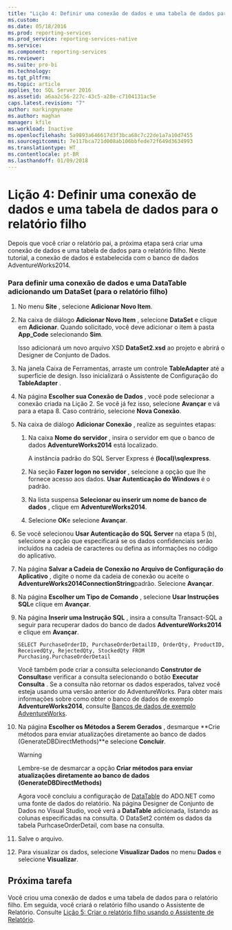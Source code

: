 ```yaml
---
title: "Lição 4: Definir uma conexão de dados e uma tabela de dados para o relatório filho | Microsoft Docs"
ms.custom: 
ms.date: 05/18/2016
ms.prod: reporting-services
ms.prod_service: reporting-services-native
ms.service: 
ms.component: reporting-services
ms.reviewer: 
ms.suite: pro-bi
ms.technology: 
ms.tgt_pltfrm: 
ms.topic: article
applies_to: SQL Server 2016
ms.assetid: a6aa2c56-227c-43c5-a28e-c7104131ac5e
caps.latest.revision: "7"
author: markingmyname
ms.author: maghan
manager: kfile
ms.workload: Inactive
ms.openlocfilehash: 5a9893a646617d3f3bca68c7c22de1a7a10d7455
ms.sourcegitcommit: 7e117bca721d008ab106bbfede72f649d3634993
ms.translationtype: HT
ms.contentlocale: pt-BR
ms.lasthandoff: 01/09/2018
---
```

# <a name="lesson-4-define-a-data-connection-and-data-table-for-child-report"></a>Lição 4: Definir uma conexão de dados e uma tabela de dados para o relatório filho
Depois que você criar o relatório pai, a próxima etapa será criar uma conexão de dados e uma tabela de dados para o relatório filho. Neste tutorial, a conexão de dados é estabelecida com o banco de dados AdventureWorks2014.  
  
### <a name="to-define-a-data-connection-and-datatable-by-adding-a-dataset-for-child-report"></a>Para definir uma conexão de dados e uma DataTable adicionando um DataSet (para o relatório filho)  
  
1.  No menu **Site** , selecione **Adicionar Novo Item**.  
  
2.  Na caixa de diálogo **Adicionar Novo Item** , selecione **DataSet** e clique em **Adicionar**. Quando solicitado, você deve adicionar o item à pasta **App_Code** selecionando **Sim**.  
  
    Isso adicionará um novo arquivo XSD **DataSet2.xsd** ao projeto e abrirá o Designer de Conjunto de Dados.  
  
3.  Na janela Caixa de Ferramentas, arraste um controle **TableAdapter** até a superfície de design. Isso inicializará o Assistente de Configuração do **TableAdapter** .  
  
4.  Na página **Escolher sua Conexão de Dados** , você pode selecionar a conexão criada na Lição 2. Se você já fez isso, selecione **Avançar** e vá para a etapa 8. Caso contrário, selecione **Nova Conexão**.  
  
5.  Na caixa de diálogo **Adicionar Conexão** , realize as seguintes etapas:  
  
    1.  Na caixa **Nome do servidor** , insira o servidor em que o banco de dados **AdventureWorks2014** está localizado.  
  
        A instância padrão do SQL Server Express é **(local)\sqlexpress**.  
  
    2.  Na seção **Fazer logon no servidor** , selecione a opção que lhe fornece acesso aos dados. **Usar Autenticação do Windows** é o padrão.  
  
    3.  Na lista suspensa **Selecionar ou inserir um nome de banco de dados** , clique em **AdventureWorks2014**.  
  
    4.  Selecione **OK**e selecione **Avançar**.  
  
6.  Se você selecionou **Usar Autenticação do SQL Server** na etapa 5 (b), selecione a opção que especificará se os dados confidenciais serão incluídos na cadeia de caracteres ou defina as informações no código do aplicativo.  
  
7.  Na página **Salvar a Cadeia de Conexão no Arquivo de Configuração do Aplicativo** , digite o nome da cadeia de conexão ou aceite o **AdventureWorks2014ConnectionString**padrão. Selecione **Avançar**.  
  
8.  Na página **Escolher um Tipo de Comando** , selecione **Usar Instruções SQL**e clique em **Avançar**.  
  
9. Na página **Inserir uma Instrução SQL** , insira a consulta Transact-SQL a seguir para recuperar dados do banco de dados **AdventureWorks2014** e clique em **Avançar**.  
  
    ```  
    SELECT PurchaseOrderID, PurchaseOrderDetailID, OrderQty, ProductID, ReceivedQty, RejectedQty, StockedQty FROM Purchasing.PurchaseOrderDetail  
    ```  
  
    Você também pode criar a consulta selecionando **Construtor de Consultas**e verificar a consulta selecionando o botão **Executar Consulta** . Se a consulta não retornar os dados esperados, talvez você esteja usando uma versão anterior do AdventureWorks. Para obter mais informações sobre como obter o banco de dados de exemplo **AdventureWorks2014**, consulte [Bancos de dados de exemplo AdventureWorks](https://github.com/Microsoft/sql-server-samples/releases).  
  
10. Na página **Escolher os Métodos a Serem Gerados** , desmarque **Crie métodos para enviar atualizações diretamente ao banco de dados (GenerateDBDirectMethods)**e selecione **Concluir**.  
  
    > [!WARNING]  
    > Lembre-se de desmarcar a opção **Criar métodos para enviar atualizações diretamente ao banco de dados (GenerateDBDirectMethods)**  
  
    Agora você concluiu a configuração de [DataTable](http://msdn.microsoft.com/library/system.data.datatable.aspx) do ADO.NET como uma fonte de dados do relatório. Na página Designer de Conjunto de Dados no Visual Studio, você verá a **DataTable** adicionada, listando as colunas especificadas na consulta. O DataSet2 contém os dados da tabela PurhcaseOrderDetail, com base na consulta.  
  
11. Salve o arquivo.  
  
12. Para visualizar os dados, selecione **Visualizar Dados** no menu **Dados** e selecione **Visualizar**.  
  
## <a name="next-task"></a>Próxima tarefa  
Você criou uma conexão de dados e uma tabela de dados para o relatório filho. Em seguida, você criará o relatório filho usando o Assistente de Relatório. Consulte [Lição 5: Criar o relatório filho usando o Assistente de Relatório](../reporting-services/lesson-5-design-the-child-report-using-the-report-wizard.md).  
  

